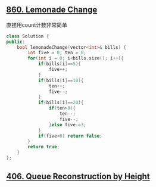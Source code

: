 ## [860. Lemonade Change](https://leetcode.cn/problems/lemonade-change/)
直接用count计数非常简单
```CPP
class Solution {
public:
    bool lemonadeChange(vector<int>& bills) {
        int five = 0, ten = 0;
        for(int i = 0; i<bills.size(); i++){
            if(bills[i]==5){
                five++;
            }
            if(bills[i]==10){
                ten++;
                five--;
            }
            if(bills[i]==20){
                if(ten>0){
                    ten--;
                    five--;
                }else five-=3;
            }
            if(five<0) return false;
        }
        return true;
    }
};
```

## [406. Queue Reconstruction by Height](https://leetcode.cn/problems/queue-reconstruction-by-height/)
